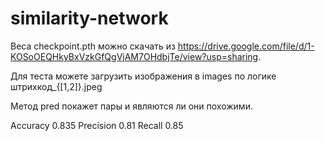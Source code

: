 # similarity-network

Веса checkpoint.pth можно скачать из https://drive.google.com/file/d/1-KOSoOEQHkyBxVzkGfQgVjAM7OHdbjTe/view?usp=sharing.

Для теста можете загрузить изображения в images по логике штрихкод_{[1,2]}.jpeg

Метод pred покажет пары и являются ли они похожими.

Accuracy 0.835
Precision 0.81
Recall 0.85


